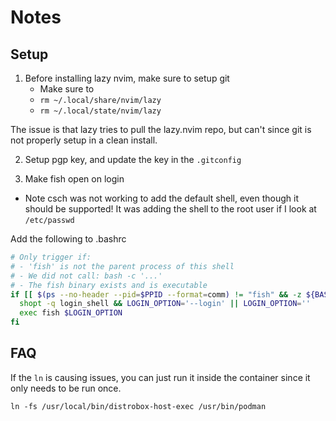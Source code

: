 # Notes

## Setup 

1. Before installing lazy nvim, make sure to setup git 
    - Make sure to 
    - `rm ~/.local/share/nvim/lazy`
    - `rm ~/.local/state/nvim/lazy`

The issue is that lazy tries to pull the lazy.nvim repo, but
can't since git is not properly setup in a clean install.

2. Setup pgp key, and update the key in the `.gitconfig`

3. Make fish open on login

- Note csch was not working to add the default shell, even though it should be supported! 
It was adding the shell to the root user if I look at `/etc/passwd`

Add the following to .bashrc

```bash
# Only trigger if:
# - 'fish' is not the parent process of this shell
# - We did not call: bash -c '...'
# - The fish binary exists and is executable
if [[ $(ps --no-header --pid=$PPID --format=comm) != "fish" && -z ${BASH_EXECUTION_STRING} && -x "/bin/fish" ]]; then
  shopt -q login_shell && LOGIN_OPTION='--login' || LOGIN_OPTION=''
  exec fish $LOGIN_OPTION
fi
```

## FAQ

If the `ln` is causing issues, you can just run it inside the container since 
it only needs to be run once.

```fish
ln -fs /usr/local/bin/distrobox-host-exec /usr/bin/podman
```
